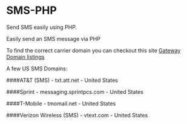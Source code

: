 # SMS-PHP
Send SMS easily using PHP. 

Easily send an SMS message via PHP

To find the correct carrier domain you can checkout this site <a href="http://themacadmin.com/email-to-sms-gateways/">Gateway Domain listings</a>

A few US SMS Domains:

####AT&T (SMS) - txt.att.net - United States

####Sprint - messaging.sprintpcs.com - United States

####T-Mobile - tmomail.net -	United States

####Verizon Wireless (SMS) - vtext.com - United States
